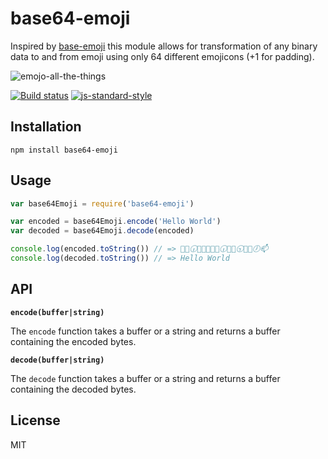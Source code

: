 # base64-emoji

Inspired by [base-emoji](https://github.com/pfraze/base-emoji) this
module allows for transformation of any binary data to and from emoji
using only 64 different emojicons (+1 for padding).

![emojo-all-the-things](https://cloud.githubusercontent.com/assets/10602/8368864/31a7982c-1b7e-11e5-8731-d1728ddfbafa.jpg)

[![Build status](https://travis-ci.org/watson/base64-emoji.svg?branch=master)](https://travis-ci.org/watson/base64-emoji)
[![js-standard-style](https://img.shields.io/badge/code%20style-standard-brightgreen.svg?style=flat)](https://github.com/feross/standard)

## Installation

```
npm install base64-emoji
```

## Usage

```js
var base64Emoji = require('base64-emoji')

var encoded = base64Emoji.encode('Hello World')
var decoded = base64Emoji.decode(encoded)

console.log(encoded.toString()) // => 🍕📙🕡🌵🎎📙🚢😮🕡🐗🏦🕤🎎📙🕖📫
console.log(decoded.toString()) // => Hello World
```

## API

**`encode(buffer|string)`**

The `encode` function takes a buffer or a string and returns a buffer
containing the encoded bytes.

**`decode(buffer|string)`**

The `decode` function takes a buffer or a string and returns a buffer
containing the decoded bytes.

## License

MIT
